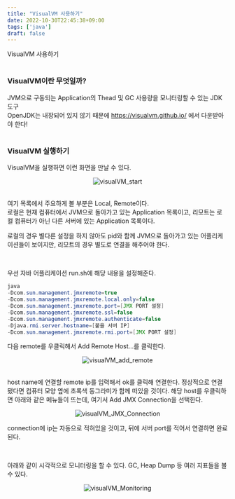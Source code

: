 ```yaml
---
title: "VisualVM 사용하기"
date: 2022-10-30T22:45:38+09:00
tags: ['java']
draft: false
---
```


VisualVM 사용하기
<!--more-->

#
### VisualVM이란 무엇일까?
JVM으로 구동되는 Application의 Thead 및 GC 사용량을 모니터링할 수 있는 JDK 도구  
OpenJDK는 내장되어 있지 않기 때문에 https://visualvm.github.io/ 에서 다운받아야 한다!


#
### VisualVM 실행하기
VisualVM을 실행하면 이런 화면을 만날 수 있다.
<div style="text-align:center">
    <img src="/images/java/visualVM_0.png" alt="visualVM_start" />
</div>

<br/>

여기 목록에서 주요하게 볼 부분은 Local, Remote이다.  
로컬은 현재 컴퓨터에서 JVM으로 돌아가고 있는 Application 목록이고, 리모트는 로컬 컴퓨터가 아닌 다른 서버에 있는 Application 목록이다.  

로컬의 경우 별다른 설정을 하지 않아도 pid와 함께 JVM으로 돌아가고 있는 어플리케이션들이 보이지만, 리모트의 경우 별도로 연결을 해주어야 한다.

<br/>

우선 자바 어플리케이션 run.sh에 해당 내용을 설정해준다.
```java
java
-Dcom.sun.management.jmxremote=true
-Dcom.sun.management.jmxremote.local.only=false
-Dcom.sun.management.jmxremote.port=[JMX PORT 설정]
-Dcom.sun.management.jmxremote.ssl=false
-Dcom.sun.management.jmxremote.authenticate=false
-Djava.rmi.server.hostname=[붙을 서버 IP]
-Dcom.sun.management.jmxremote.rmi.port=[JMX PORT 설정] 
```

다음 remote를 우클릭해서 Add Remote Host...를 클릭한다.
<div style="text-align:center">
    <img src="/images/java/visualVM_1.png" alt="visualVM_add_remote" />
</div>

<br/>

host name에 연결할 remote ip를 입력해서 ok를 클릭해 연결한다. 정상적으로 연결됐다면 컴퓨터 모양 옆에 초록색 동그라미가 함께 떠있을 것이다.
해당 host를 우클릭하면 아래와 같은 메뉴들이 뜨는데, 여기서 Add JMX Connection을 선택한다.

<div style="text-align:center">
    <img src="/images/java/visualVM_2.png" alt="visualVM_JMX_Connection" />
</div>

connection에 ip는 자동으로 적혀있을 것이고, 뒤에 서버 port를 적어서 연결하면 완료된다.

<br/>

아래와 같이 시각적으로 모니터링을 할 수 있다. GC, Heap Dump 등 여러 지표들을 볼 수 있다.

<div style="text-align:center">
    <img src="/images/java/visualVM_3.png" alt="visualVM_Monitoring" />
</div>
